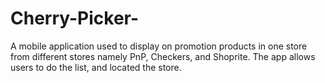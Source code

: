 # Cherry-Picker-
A mobile application used to display on promotion products in one store from different stores namely PnP, Checkers, and Shoprite. The app allows users to do the list, and located the store.
